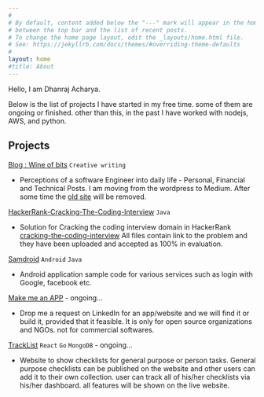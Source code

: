 ```yaml
---
#
# By default, content added below the "---" mark will appear in the home page
# between the top bar and the list of recent posts.
# To change the home page layout, edit the _layouts/home.html file.
# See: https://jekyllrb.com/docs/themes/#overriding-theme-defaults
#
layout: home
#title: About
---
```


Hello, I am Dhanraj Acharya. 

Below is the list of projects I have started in my free time. some of them are ongoing or finished. other than this, in the past I have worked with nodejs, AWS, and python.

## Projects


[Blog : Wine of bits](https://medium.com/wineofbits) `Creative writing`

* Perceptions of a software Engineer into daily life - Personal, Financial and Technical Posts.
I am moving from the wordpress to Medium. After some time the [old site](https://www.wineofbits.com/) will be removed.


[HackerRank-Cracking-The-Coding-Interview](https://github.com/drex44/HackerRank-Cracking-The-Coding-Interview) `Java`

* Solution for Cracking the coding interview domain in HackerRank
[cracking-the-coding-interview](https://www.hackerrank.com/domains/tutorials/cracking-the-coding-interview)
All files contain link to the problem and they have been uploaded and accepted as 100% in evaluation.


[Samdroid](https://github.com/drex44/samdroid) `Android` `Java`

* Android application sample code for various services such as login with Google, facebook etc.


[Make me an APP](https://www.linkedin.com/in/dhanraj-acharya) - ongoing...
* Drop me a request on LinkedIn for an app/website and we will find it or build it, provided that it feasible. 
It is only for open source organizations and NGOs. not for commercial softwares.

[TrackList](https://tracklist-alpha-react.herokuapp.com) `React` `Go` `MongoDB` - ongoing...

* Website to show checklists for general purpose or person tasks. General purpose checklists can be published on the website and other users can add it to their own collection. user can track all of his/her checklists via his/her dashboard. all features will be shown on the live website.
